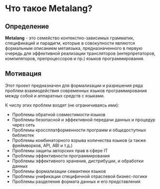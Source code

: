 # Что такое Metalang?

## Определение

**Metalang** - это семейство контекстно-зависимых грамматик, спецификаций и парадигм, которые в совокупности являются формальным описанием метаязыка, предназначенного в первую очередь для эффективной реализации трансляторов (интерпретаторов, компиляторов, препроцессоров и пр.) языков программирования.

## Мотивация

Этот проект предназначен для формализации и разрешения ряда проблем взаимодействия современных языков программирования между собой и аппаратных средств с языками.

К числу этих проблем входят (не ограничиваясь ими):

* Проблемы обратной совместимости языков
* Проблемы безопасной и эффективной передачи данных и процедур через сеть
* Проблемы кроссплатформенности программ и общедоступных библиотек
* Проблемы комбинаторного взрыва количества языков (а также фреймворков, API, ABI и т.д.)
* Проблемы защиты авторских прав в сфере IT
* Проблемы эффективности программирования
* Проблемы эффективного хранения, дистрибуции, и обработки данных
* Проблемы формализации семантики языков
* Проблемы унификации специфичной отраслевой бизнес-логики
* Проблемы разделения формата данных и его представления

